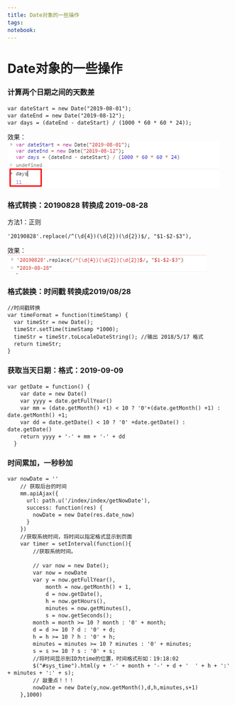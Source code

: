 ```yaml
---
title: Date对象的一些操作
tags: 
notebook: 
---
```

# Date对象的一些操作
### 计算两个日期之间的天数差
```
var dateStart = new Date("2019-08-01");
var dateEnd = new Date("2019-08-12");
var days = (dateEnd - dateStart) / (1000 * 60 * 60 * 24));
```
效果：
![](https://raw.githubusercontent.com/heihuahe/myGallery/master/noteImage/20190812152646.png)

### 格式转换：20190828 转换成 2019-08-28
方法1：正则
```
'20190828'.replace(/^(\d{4})(\d{2})(\d{2})$/, "$1-$2-$3"),
```
效果：    
![](https://raw.githubusercontent.com/heihuahe/myGallery/master/noteImage/20190828144848.png)

### 格式装换：时间戳 转换成2019/08/28
```
//时间戳转换
var timeFormat = function(timeStamp) {
  var timeStr = new Date();
  timeStr.setTime(timeStamp *1000);
  timeStr = timeStr.toLocaleDateString(); //输出 2018/5/17 格式
  return timeStr;
}
```

### 获取当天日期：格式：2019-09-09
```
var getDate = function() {
    var date = new Date()
    var yyyy = date.getFullYear()
    var mm = (date.getMonth() +1) < 10 ? '0'+(date.getMonth() +1) : date.getMonth() +1;
    var dd = date.getDate() < 10 ? '0' +date.getDate() : date.getDate()
    return yyyy + '-' + mm + '-' + dd
  }
```

### 时间累加，一秒秒加
```
var nowDate = ''
    // 获取后台的时间
    mm.apiAjax({
      url: path.u('/index/index/getNowDate'),
      success: function(res) {
        nowDate = new Date(res.date_now)
      }
    })
    //获取系统时间，将时间以指定格式显示到页面
    var timer = setInterval(function(){
        //获取系统时间。
        
        // var now = new Date();
        var now = nowDate
        var y = now.getFullYear(),
            month = now.getMonth() + 1,
            d = now.getDate(),
            h = now.getHours(),
            minutes = now.getMinutes(),
            s = now.getSeconds();
        month = month >= 10 ? month : '0' + month;
        d = d >= 10 ? d : '0' + d;
        h = h >= 10 ? h : '0' + h;
        minutes = minutes >= 10 ? minutes : '0' + minutes;
        s = s >= 10 ? s : '0' + s;
        //将时间显示到ID为time的位置，时间格式形如：19:18:02
        $("#sys_time").html(y + '-' + month + '-' + d + '  ' + h + ':' + minutes + ':' + s);
        // 敲重点！！！
        nowDate = new Date(y,now.getMonth(),d,h,minutes,s+1)
    },1000)
```